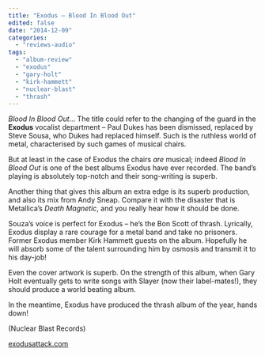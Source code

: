 ```yaml
---
title: "Exodus – Blood In Blood Out"
edited: false
date: "2014-12-09"
categories:
  - "reviews-audio"
tags:
  - "album-review"
  - "exodus"
  - "gary-holt"
  - "kirk-hammett"
  - "nuclear-blast"
  - "thrash"
---
```


_Blood In Blood Out_... The title could refer to the changing of the guard in the **Exodus** vocalist department – Paul Dukes has been dismissed, replaced by Steve Sousa, who Dukes had replaced himself. Such is the ruthless world of metal, characterised by such games of musical chairs.

But at least in the case of Exodus the chairs _are_ musical; indeed _Blood In Blood Out_ is one of the best albums Exodus have ever recorded. The band’s playing is absolutely top-notch and their song-writing is superb.

Another thing that gives this album an extra edge is its superb production, and also its mix from Andy Sneap. Compare it with the disaster that is Metallica’s _Death Magnetic_, and you really hear how it should be done.

Souza’s voice is perfect for Exodus – he’s the Bon Scott of thrash. Lyrically, Exodus display a rare courage for a metal band and take no prisoners. Former Exodus member Kirk Hammett guests on the album. Hopefully he will absorb some of the talent surrounding him by osmosis and transmit it to his day-job!

Even the cover artwork is superb. On the strength of this album, when Gary Holt eventually gets to write songs with Slayer (now their label-mates!), they should produce a world beating album.

In the meantime, Exodus have produced the thrash album of the year, hands down!

(Nuclear Blast Records)

[exodusattack.com](http://exodusattack.com/)
